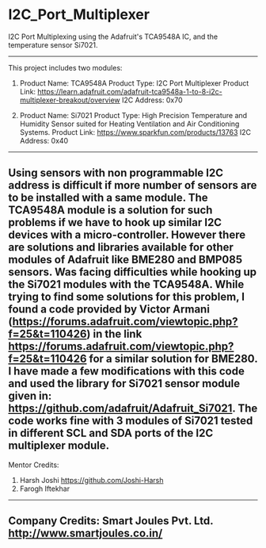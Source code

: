 # I2C_Port_Multiplexer
I2C Port Multiplexing using the Adafruit's TCA9548A IC, and the temperature sensor Si7021.

--------------------------------------------------------------------------------
This project includes two modules:
1. Product Name: TCA9548A
   Product Type: I2C Port Multiplexer
   Product Link: https://learn.adafruit.com/adafruit-tca9548a-1-to-8-i2c-multiplexer-breakout/overview
   I2C Address: 0x70

2. Product Name: Si7021
   Product Type: High Precision Temperature and Humidity Sensor suited for Heating Ventilation and Air Conditioning Systems.
   Product Link: https://www.sparkfun.com/products/13763
   I2C Address: 0x40

--------------------------------------------------------------------------------

Using sensors with non programmable I2C address is difficult if more number of sensors are to be installed with a same module.
The TCA9548A module is a solution for such problems if we have to hook up similar I2C devices with a micro-controller.
However there are solutions and libraries available for other modules of Adafruit like BME280 and BMP085 sensors.
Was facing difficulties while hooking up the Si7021 modules with the TCA9548A.
While trying to find some solutions for this problem, I found a code provided by Victor Armani (https://forums.adafruit.com/viewtopic.php?f=25&t=110426) in the link https://forums.adafruit.com/viewtopic.php?f=25&t=110426 for a similar solution for BME280.
I have made a few modifications with this code and used the library for Si7021 sensor module given in: https://github.com/adafruit/Adafruit_Si7021.
The code works fine with 3 modules of Si7021 tested in different SCL and SDA ports of the I2C multiplexer module.
--------------------------------------------------------------------------------

Mentor Credits:
1. Harsh Joshi
   https://github.com/Joshi-Harsh
2. Farogh Iftekhar

--------------------------------------------------------------------------------
Company Credits:
Smart Joules Pvt. Ltd.
http://www.smartjoules.co.in/
--------------------------------------------------------------------------------
